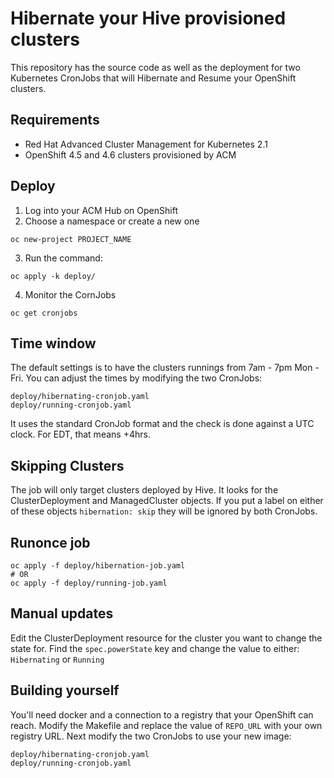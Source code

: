 # Hibernate your Hive provisioned clusters
This repository has the source code as well as the deployment for two Kubernetes CronJobs that will Hibernate and Resume your OpenShift clusters.

## Requirements
- Red Hat Advanced Cluster Management for Kubernetes 2.1
- OpenShift 4.5 and 4.6 clusters provisioned by ACM

## Deploy
1. Log into your ACM Hub on OpenShift
2. Choose a namespace or create a new one
```
oc new-project PROJECT_NAME
```
3. Run the command:
```
oc apply -k deploy/
```
4. Monitor the CornJobs
```
oc get cronjobs
```

## Time window
The default settings is to have the clusters runnings from 7am - 7pm Mon - Fri.  You can adjust the times by modifying the two CronJobs:
```
deploy/hibernating-cronjob.yaml
deploy/running-cronjob.yaml
```
It uses the standard CronJob format and the check is done against a UTC clock.  For EDT, that means +4hrs.

## Skipping Clusters
The job will only target clusters deployed by Hive. It looks for the ClusterDeployment and ManagedCluster objects.  If you put a label on either of these objects `hibernation: skip` they will be ignored by both CronJobs.

## Runonce job
```
oc apply -f deploy/hibernation-job.yaml
# OR
oc apply -f deploy/running-job.yaml
```

## Manual updates
Edit the ClusterDeployment resource for the cluster you want to change the state for.  Find the `spec.powerState` key and change the value to either: `Hibernating` or `Running`

## Building yourself
You'll need docker and a connection to a registry that your OpenShift can reach.  Modify the Makefile and replace the value of `REPO_URL` with your own registry URL. Next modify the two CronJobs to use your new image:
```
deploy/hibernating-cronjob.yaml
deploy/running-cronjob.yaml
```
